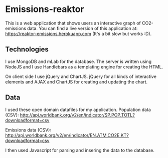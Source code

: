 # Emissions-reaktor
This is a web application that shows users an interactive graph of CO2-emissions data. You can find a live version of this
application at: https://reaktor-emissions.herokuapp.com (It's a bit slow but works :D).

## Technologies
I use MongoDB and mLab for the database. The server is written using NodeJS and I use Handlebars as a templating engine
for creating the HTML.

On client side I use jQuery and ChartJS. jQuery for all kinds of interactive elements and AJAX and ChartJS for creating and updating the chart.

## Data
I used these open domain datafiles for my application.
Population data (CSV): http://api.worldbank.org/v2/en/indicator/SP.POP.TOTL?downloadformat=csv

Emissions data (CSV): http://api.worldbank.org/v2/en/indicator/EN.ATM.CO2E.KT?downloadformat=csv

I then used Javascript for parsing and insering the data to the database.
